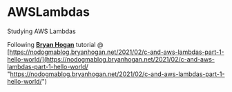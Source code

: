 # AWSLambdas
Studying AWS Lambdas

Following **[Bryan Hogan](https://github.com/bryanjhogan "Bryan Hogan")** tutorial @ [https://nodogmablog.bryanhogan.net/2021/02/c-and-aws-lambdas-part-1-hello-world/](https://nodogmablog.bryanhogan.net/2021/02/c-and-aws-lambdas-part-1-hello-world/ "https://nodogmablog.bryanhogan.net/2021/02/c-and-aws-lambdas-part-1-hello-world/")